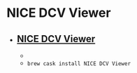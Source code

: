 # NICE DCV Viewer
- [NICE DCV Viewer](https://www.nice-dcv.com/)
  -  
  - 
  - `brew cask install NICE DCV Viewer`
